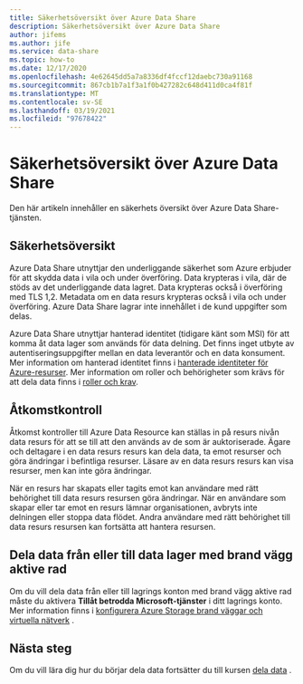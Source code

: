 ```yaml
---
title: Säkerhetsöversikt över Azure Data Share
description: Säkerhetsöversikt över Azure Data Share
author: jifems
ms.author: jife
ms.service: data-share
ms.topic: how-to
ms.date: 12/17/2020
ms.openlocfilehash: 4e62645dd5a7a8336df4fccf12daebc730a91168
ms.sourcegitcommit: 867cb1b7a1f3a1f0b427282c648d411d0ca4f81f
ms.translationtype: MT
ms.contentlocale: sv-SE
ms.lasthandoff: 03/19/2021
ms.locfileid: "97678422"
---
```

# <a name="security-overview-for-azure-data-share"></a>Säkerhetsöversikt över Azure Data Share

Den här artikeln innehåller en säkerhets översikt över Azure Data Share-tjänsten.

## <a name="security-overview"></a>Säkerhetsöversikt

Azure Data Share utnyttjar den underliggande säkerhet som Azure erbjuder för att skydda data i vila och under överföring. Data krypteras i vila, där de stöds av det underliggande data lagret. Data krypteras också i överföring med TLS 1,2. Metadata om en data resurs krypteras också i vila och under överföring. Azure Data Share lagrar inte innehållet i de kund uppgifter som delas.

Azure Data Share utnyttjar hanterad identitet (tidigare känt som MSI) för att komma åt data lager som används för data delning. Det finns inget utbyte av autentiseringsuppgifter mellan en data leverantör och en data konsument. Mer information om hanterad identitet finns i [hanterade identiteter för Azure-resurser](../active-directory/managed-identities-azure-resources/services-support-managed-identities.md). Mer information om roller och behörigheter som krävs för att dela data finns i [roller och krav](concepts-roles-permissions.md).

## <a name="access-control"></a>Åtkomstkontroll

Åtkomst kontroller till Azure Data Resource kan ställas in på resurs nivån data resurs för att se till att den används av de som är auktoriserade. Ägare och deltagare i en data resurs resurs kan dela data, ta emot resurser och göra ändringar i befintliga resurser. Läsare av en data resurs resurs kan visa resurser, men kan inte göra ändringar. 

När en resurs har skapats eller tagits emot kan användare med rätt behörighet till data resurs resursen göra ändringar. När en användare som skapar eller tar emot en resurs lämnar organisationen, avbryts inte delningen eller stoppa data flödet. Andra användare med rätt behörighet till data resurs resursen kan fortsätta att hantera resursen.

## <a name="share-data-from-or-to-data-stores-with-firewall-enabled"></a>Dela data från eller till data lager med brand vägg aktive rad
Om du vill dela data från eller till lagrings konton med brand vägg aktive rad måste du aktivera **Tillåt betrodda Microsoft-tjänster** i ditt lagrings konto. Mer information finns i [konfigurera Azure Storage brand väggar och virtuella nätverk](
https://docs.microsoft.com/azure/storage/common/storage-network-security#trusted-microsoft-services) .


## <a name="next-steps"></a>Nästa steg

Om du vill lära dig hur du börjar dela data fortsätter du till kursen [dela data](share-your-data.md) .
